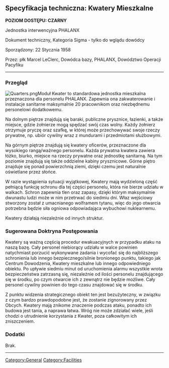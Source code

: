 ## Specyfikacja techniczna: Kwatery Mieszkalne

**POZIOM DOSTĘPU: CZARNY**

Jednostka interwencyjna PHALANX

Dokument techniczny, Kategoria Sigma - tylko do wglądu dowódcy

Sporządzony: 22 Stycznia 1958

Przez: płk Marcel LeClerc, Dowódca bazy, PHALANX, Dowództwo Operacji
Pacyfiku

------------------------------------------------------------------------

### Przegląd

![](Quarters.png "Quarters.png")Moduł Kwater to standardowa jednostka
mieszkalna przeznaczona dla personelu PHALANX. Zapewnia ona
zakwaterowanie i instalacje sanitarne maksymalnie 20 pracownikom oraz
niezbędnemu personelowi dodatkowemu.

Na dolnym piętrze znajdują się baraki, publiczne prysznice, łazienki, a
także miejsce, gdzie żołnierze mogą spędzać swój czas wolny. Każdy
żołnierz otrzymuje pryczę oraz szafkę, w której może przechowywać swoje
rzeczy prywatne, np. ubiór cywilny wraz z mundurami i przedmiotami
służbowymi.

Na górnym piętrze znajdują się kwatery oficerów, przeznaczone dla
wysokiego rangą/ważnego personelu. Każda prywatna kwatera zawiera łóżko,
biurko, miejsce na rzeczy prywatne oraz jednostkę sanitarną. Na tym
poziomie znajdują się także oddzielne kabiny prysznicowe. Górne piętro
znajduje się ponad powierzchnią ziemi, dzięki czemu jest naturalnie
oświetlane przez słońce.

W razie wystąpienia sytuacji wyjątkowej, Kwatery mają wydzieloną część
pełniącą funkcję schronu dla tej części personelu, która nie bierze
udziału w walkach. Schron zapewnia tlen oraz zapasy, dzięki którym
maksymalnie dwunastu ludzi może w nim przetrwać do siedmiu dni. Właz
wejściowy stworzony został z umacnianego wolframem tytanu, więc do jego
otwarcia potrzebna będzie siła ogniowa odpowiadająca wybuchowi
nuklearnemu.

Kwatery działają niezależnie od innych struktur.

### Sugerowana Doktryna Postępowania

Kwatery są ważną częścią procedur ewakuacyjnych w przypadku ataku na
naszą bazę. Cały personel niebiorący udziału w walce powinien
natychmiast porzucić wykonywane zadania i wycofać się do najbliższego
schronienia lub innego bezpiecznego/silnie bronionego punktu, takiego
jak Centrum Dowodzenia, Kwatery mieszkalne lub innego odpowiedniego
obiektu. Po upływie siedmiu minut od uruchomienia alarmu wszystkie wrota
bezpieczeństwa zatrzasną się, niezależnie od ilości personelu
znajdującego się w środku, po czym otwarcie ich z zewnątrz nie będzie
możliwe. Cały personel cywilny powinien do tego czasu znajdować się w
środku.

Z punktu widzenia strategicznego obiekt ten jest bezużyteczny, w związku
z czym bardzo prawdopodobne jest, że zostanie zignorowany przez Obcych.
Kwatery mają znikome znaczenie podczas ataku, ponadto ich budowa jest
tania, a naprawa łatwa. Wróg nie może zdziałać wiele, jeśli chodzi o
utrudnienie korzystania z Kwater, poza całkowitym ich zniszczeniem.

### Dodatki

Brak.

------------------------------------------------------------------------

[Category:General](Category:General "wikilink")
[Category:Facilities](Category:Facilities "wikilink")